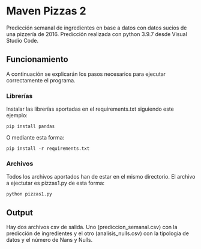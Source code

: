 # Maven Pizzas 2
Predicción semanal de ingredientes en base a datos con datos sucios de una pizzería de 2016. 
Predicción realizada con python 3.9.7 desde Visual Studio Code.
## Funcionamiento
A continuación se explicarán los pasos necesarios para ejecutar correctamente el programa.
### Librerías
Instalar las librerías aportadas en el requirements.txt siguiendo este ejemplo:
```
pip install pandas
```
O mediante esta forma:
```
pip install -r requirements.txt
```
### Archivos
Todos los archivos aportados han de estar en el mismo directorio. El archivo a ejectutar es pizzas1.py de esta forma:
```
python pizzas1.py
```
## Output
Hay dos archivos csv de salida. Uno (prediccion_semanal.csv) con la predicción de ingredientes y el otro (analisis_nulls.csv) con la tipología de datos y el número de Nans y Nulls.
